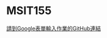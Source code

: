 # MSIT155

[請到Google表單輸入作業的GitHub連結](https://docs.google.com/spreadsheets/d/1faAxo-f0m9dwJdBFeUIsYVHAIHMiemHV0uNt4m3EWbA/edit?usp=sharing)
